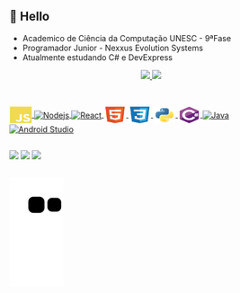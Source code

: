  ## 👋 Hello
 
- Academico de Ciência da Computação UNESC - 9ªFase
- Programador Junior - Nexxus Evolution Systems
- Atualmente estudando C# e DevExpress


<div align="center">
  <a href="https://github.com/Lucas-OF28">
  <img height="180em" src="https://github-readme-stats.vercel.app/api?username=Lucas-OF28&show_icons=true&theme=dracula&include_all_commits=true&count_private=true"/>
  <img height="180em" src="https://github-readme-stats.vercel.app/api/top-langs/?username=Lucas-OF28&layout=compact&langs_count=7&theme=dracula"/>
</div>

## 

<div style="display: inline_block"><br>
  <img align="center" alt="Javascript" height="30" width="40" src="https://raw.githubusercontent.com/devicons/devicon/master/icons/javascript/javascript-plain.svg">
  <img align="center" alt="Nodejs" height="30" width="40" src="https://cdn.jsdelivr.net/gh/devicons/devicon/icons/nodejs/nodejs-original.svg">
  <img align="center" alt="React" height="30" width="40" src="https://cdn.jsdelivr.net/gh/devicons/devicon/icons/react/react-original.svg">
  <img align="center" alt="HTML" height="30" width="40" src="https://raw.githubusercontent.com/devicons/devicon/master/icons/html5/html5-original.svg">
  <img align="center" alt="CSS" height="30" width="40" src="https://raw.githubusercontent.com/devicons/devicon/master/icons/css3/css3-original.svg">
  <img align="center" alt="Python" height="30" width="40" src="https://raw.githubusercontent.com/devicons/devicon/master/icons/python/python-original.svg">
  <img align="center" alt="Csharp" height="30" width="40" src="https://raw.githubusercontent.com/devicons/devicon/master/icons/csharp/csharp-original.svg">
   <img align="center" alt="Java" height="30" width="40"  src="https://cdn.jsdelivr.net/gh/devicons/devicon/icons/java/java-original.svg">
   <img align= "center" alt="Android Studio" height="30" width="40" src="https://cdn.jsdelivr.net/gh/devicons/devicon/icons/androidstudio/androidstudio-original.svg">
                                                                                                                                            
</div>

##

<div> 
  <a href="https://instagram.com/lucasfabris0" target="_blank"><img src="https://img.shields.io/badge/-Instagram-%23E4405F?style=for-the-badge&logo=instagram&logoColor=white" target="_blank"></a>
  <a href = "mailto:lucasfabris28@hotmail.com"><img src="https://img.shields.io/badge/-Gmail-%23333?style=for-the-badge&logo=gmail&logoColor=white" target="_blank"></a>
  <a href="https://www.linkedin.com/in/lucas-orestes-fabris-036835230" target="_blank"><img src="https://img.shields.io/badge/-LinkedIn-%230077B5?style=for-the-badge&logo=linkedin&logoColor=white" target="_blank"></a> 
</div> 

## 

![snake gif](https://github.com/Lucas-OF28/Lucas-OF28/blob/output/github-contribution-grid-snake.svg)

